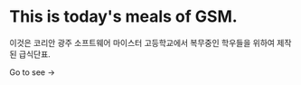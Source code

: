# This is today's meals of GSM.

이것은 코리안 광주 소프트웨어 마이스터 고등학교에서 복무중인 학우들을 위하여 제작된 급식단표.

Go to see ->
